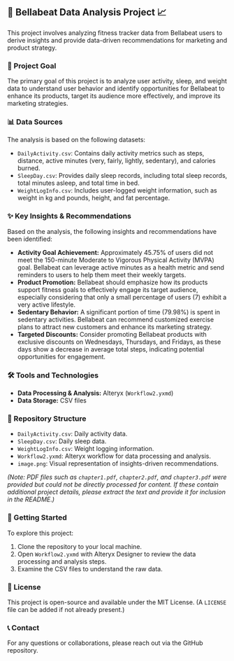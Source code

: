 ## 🔔 Bellabeat Data Analysis Project 📈

This project involves analyzing fitness tracker data from Bellabeat users to derive insights and provide data-driven recommendations for marketing and product strategy.

### 🎯 Project Goal

The primary goal of this project is to analyze user activity, sleep, and weight data to understand user behavior and identify opportunities for Bellabeat to enhance its products, target its audience more effectively, and improve its marketing strategies.

### 📊 Data Sources

The analysis is based on the following datasets:

-   `DailyActivity.csv`: Contains daily activity metrics such as steps, distance, active minutes (very, fairly, lightly, sedentary), and calories burned.
-   `SleepDay.csv`: Provides daily sleep records, including total sleep records, total minutes asleep, and total time in bed.
-   `WeightLogInfo.csv`: Includes user-logged weight information, such as weight in kg and pounds, height, and fat percentage.

### ✨ Key Insights & Recommendations

Based on the analysis, the following insights and recommendations have been identified:

-   **Activity Goal Achievement:** Approximately 45.75% of users did not meet the 150-minute Moderate to Vigorous Physical Activity (MVPA) goal. Bellabeat can leverage active minutes as a health metric and send reminders to users to help them meet their weekly targets.
-   **Product Promotion:** Bellabeat should emphasize how its products support fitness goals to effectively engage its target audience, especially considering that only a small percentage of users (7) exhibit a very active lifestyle.
-   **Sedentary Behavior:** A significant portion of time (79.98%) is spent in sedentary activities. Bellabeat can recommend customized exercise plans to attract new customers and enhance its marketing strategy.
-   **Targeted Discounts:** Consider promoting Bellabeat products with exclusive discounts on Wednesdays, Thursdays, and Fridays, as these days show a decrease in average total steps, indicating potential opportunities for engagement.

### 🛠️ Tools and Technologies

-   **Data Processing & Analysis:** Alteryx (`Workflow2.yxmd`)
-   **Data Storage:** CSV files

### 📁 Repository Structure

-   `DailyActivity.csv`: Daily activity data.
-   `SleepDay.csv`: Daily sleep data.
-   `WeightLogInfo.csv`: Weight logging information.
-   `Workflow2.yxmd`: Alteryx workflow for data processing and analysis.
-   `image.png`: Visual representation of insights-driven recommendations.

*(Note: PDF files such as `chapter1.pdf`, `chapter2.pdf`, and `chapter3.pdf` were provided but could not be directly processed for content. If these contain additional project details, please extract the text and provide it for inclusion in the README.)*

### 🚀 Getting Started

To explore this project:

1.  Clone the repository to your local machine.
2.  Open `Workflow2.yxmd` with Alteryx Designer to review the data processing and analysis steps.
3.  Examine the CSV files to understand the raw data.

### 📄 License

This project is open-source and available under the MIT License. (A `LICENSE` file can be added if not already present.)

### 📞 Contact

For any questions or collaborations, please reach out via the GitHub repository.


